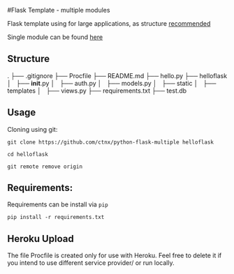 #Flask Template - multiple modules

Flask template using for large applications, as structure [recommended](http://flask.pocoo.org/docs/0.10/patterns/packages/)

Single module can be found [here](https://github.com/ctnx/python-flask-single)

## Structure
.
├── .gitignore
├── Procfile
├── README.md
├── hello.py
├── helloflask
│   ├── __init__.py
│   ├── auth.py
│   ├── models.py
│   ├── static
│   ├── templates
│   ├── views.py
├── requirements.txt
├── test.db

## Usage
Cloning using git:

``` git clone https://github.com/ctnx/python-flask-multiple helloflask ```

``` cd helloflask ```

``` git remote remove origin ```

## Requirements:
Requirements can be install via ```pip```

``` pip install -r requirements.txt ```

## Heroku Upload
The file Procfile is created only for use with Heroku. Feel free to delete it if you intend to use different service provider/ or run locally.
